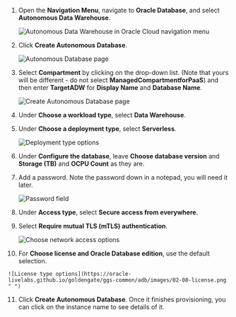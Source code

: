 <!--
    {
        "name":"Create the ADW instance",
        "description":"Create the ADW instance"
    }
-->
1.  Open the **Navigation Menu**, navigate to **Oracle Database**, and select **Autonomous Data Warehouse**.

	![Autonomous Data Warehouse in Oracle Cloud navigation menu](https://oracle-livelabs.github.io/common/images/console/database-adw.png " ")

2.  Click **Create Autonomous Database**.

    ![Autonomous Database page](https://oracle-livelabs.github.io/goldengate/ggs-common/adb/images/04-02-create-adw.png " ")

3. Select **Compartment** by clicking on the drop-down list. (Note that yours will be different - do not select **ManagedCompartmentforPaaS**) and then enter **TargetADW** for **Display Name** and **Database Name**.

    ![Create Autonomous Database page](https://oracle-livelabs.github.io/goldengate/ggs-common/adb/images/04-03-compartment.png " ")

4.  Under **Choose a workload type**, select **Data Warehouse**.

5.  Under **Choose a deployment type**, select **Serverless**.

    ![Deployment type options](https://oracle-livelabs.github.io/goldengate/ggs-common/adb/images/04-05-deployment-dw.png " ")

6.  Under **Configure the database**, leave **Choose database version** and **Storage (TB)** and **OCPU Count** as they are.

7.  Add a password. Note the password down in a notepad, you will need it later.

    ![Password field](https://oracle-livelabs.github.io/goldengate/ggs-common/adb/images/02-07-pw.png " ")

8. Under **Access type**, select **Secure access from everywhere**.

9.  Select **Require mutual TLS (mTLS) authentication**.

    ![Choose network access options](https://oracle-livelabs.github.io/goldengate/ggs-common/adb/images/02-09-choose-network-access.png " ")

10.  For **Choose license and Oracle Database edition**, use the default selection.

    ![License type options](https://oracle-livelabs.github.io/goldengate/ggs-common/adb/images/02-08-license.png " ")

11.  Click **Create Autonomous Database**. Once it finishes provisioning, you can click on the instance name to see details of it.
